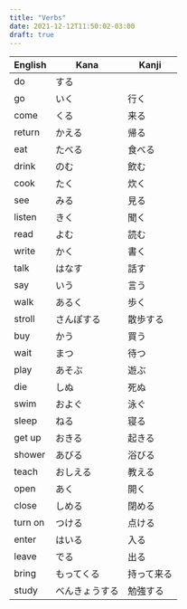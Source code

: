 ```yaml
---
title: "Verbs"
date: 2021-12-12T11:50:02-03:00
draft: true
---
```

| English | Kana           | Kanji      |
|---------|----------------|------------|
| do      | する           |            |
| go      | いく           | 行く       |
| come    | くる           | 来る       |
| return  | かえる         | 帰る       |
| eat     | たべる         | 食べる     |
| drink   | のむ           | 飲む       |
| cook    | たく           | 炊く       |
| see     | みる           | 見る       |
| listen  | きく           | 聞く       |
| read    | よむ           | 読む       |
| write   | かく           | 書く       |
| talk    | はなす         | 話す       |
| say     | いう           | 言う       |
| walk    | あるく         | 歩く       |
| stroll  | さんぽする     | 散歩する   |
| buy     | かう           | 買う       |
| wait    | まつ           | 待つ       |
| play    | あそぶ         | 遊ぶ       |
| die     | しぬ           | 死ぬ       |
| swim    | およぐ         | 泳ぐ       |
| sleep   | ねる           | 寝る       |
| get up  | おきる         | 起きる     |
| shower  | あびる         | 浴びる     |
| teach   | おしえる       | 教える     |
| open    | あく           | 開く       |
| close   | しめる         | 閉める     |
| turn on | つける         | 点ける     |
| enter   | はいる         | 入る       |
| leave   | でる           | 出る       |
| bring   | もってくる     | 持って来る |
| study   | べんきょうする | 勉強する   |

